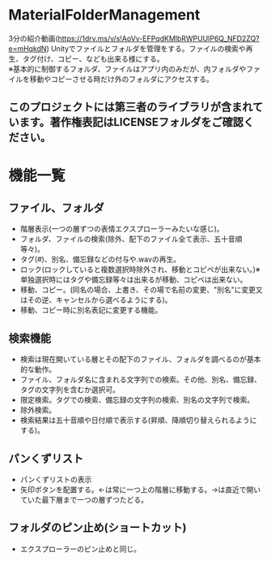 # MaterialFolderManagement
3分の紹介動画(https://1drv.ms/v/s!AoVv-EFPqdKMlbRWPUUlP6Q_NFD2ZQ?e=mHqkdN)
 Unityでファイルとフォルダを管理をする。ファイルの検索や再生、タグ付け、コピー、なども出来る様にする。  
 ※基本的に制御するフォルダ、ファイルはアプリ内のみだが、内フォルダやファイルを移動やコピーさせる時だけ外のフォルダにアクセスする。

## このプロジェクトには第三者のライブラリが含まれています。著作権表記はLICENSEフォルダをご確認ください。

# 機能一覧
## ファイル、フォルダ
* 階層表示(一つの層ずつの表情エクスプローラーみたいな感じ)。  
* フォルダ、ファイルの検索(除外、配下のファイル全て表示、五十音順等々)。  
* タグ(#)、別名、備忘録などの付与や.wavの再生。  
* ロック(ロックしていると複数選択時除外され、移動とコピペが出来ない。)※単独選択時にはタグや備忘録等々は出来るが移動、コピペは出来ない。
* 移動、コピー。(同名の場合、上書き、その場で名前の変更、"別名"に変更又はその逆、キャンセルから選べるようにする)。
* 移動、コピー時に別名表記に変更する機能。
## 検索機能  
* 検索は現在開いている層とその配下のファイル、フォルダを調べるのが基本的な動作。
* ファイル、フォルダ名に含まれる文字列での検索。その他、別名、備忘録、タグの文字列を含むか選択可。
* 限定検索。タグでの検索、備忘録の文字列の検索、別名の文字列で検索。
* 除外検索。
* 検索結果は五十音順や日付順で表示する(昇順、降順切り替えられるようにする)。
## パンくずリスト
* パンくずリストの表示
* 矢印ボタンを配置する。←は常に一つ上の階層に移動する。→は直近で開いていた最下層まで一つの層ずつたどる。
## フォルダのピン止め(ショートカット)
* エクスプローラーのピン止めと同じ。

